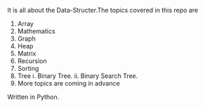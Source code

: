 It is all about the Data-Structer.The topics covered in this repo are
1. Array
2. Mathematics
3. Graph
4. Heap
5. Matrix
6. Recursion
7. Sorting
8. Tree
   i. Binary Tree.
   ii. Binary Search Tree.
9. More topics are coming in advance

Written in Python.

